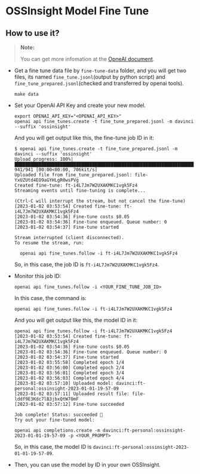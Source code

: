 # OSSInsight Model Fine Tune

## How to use it?

> **Note:**
>
> You can get more infomation at the [OpneAI document](https://beta.openai.com/docs/guides/fine-tuning).

- Get a fine tune data file by `fine-tune-data` folder, and you will get two files, its named `fine_tune.jsonl`(output by python script) and `fine_tune_prepared.jsonl`(checked and transferred by openai tools).

    ```shell
    make data
    ```

- Set your OpenAI API Key and create your new model.

    ```shell
    export OPENAI_API_KEY="<OPENAI_API_KEY>"
    openai api fine_tunes.create -t fine_tune_prepared.jsonl -m davinci --suffix 'ossinsight'
    ```

    And you will get output like this, the fine-tune job ID in it:

    ```shell
    $ openai api fine_tunes.create -t fine_tune_prepared.jsonl -m davinci --suffix 'ossinsight'
    Upload progress: 100%|████████████████████████████████████████████████████████████████████████████████████████████████████| 941/941 [00:00<00:00, 706kit/s]
    Uploaded file from fine_tune_prepared.jsonl: file-YxUZUtd4EO9aGYHLgR0wsPVg
    Created fine-tune: ft-i4L7Jm7W2UXAKMKC1vgk5Fz4
    Streaming events until fine-tuning is complete...

    (Ctrl-C will interrupt the stream, but not cancel the fine-tune)
    [2023-01-02 03:53:54] Created fine-tune: ft-i4L7Jm7W2UXAKMKC1vgk5Fz4
    [2023-01-02 03:54:36] Fine-tune costs $0.05
    [2023-01-02 03:54:36] Fine-tune enqueued. Queue number: 0
    [2023-01-02 03:54:37] Fine-tune started

    Stream interrupted (client disconnected).
    To resume the stream, run:

      openai api fine_tunes.follow -i ft-i4L7Jm7W2UXAKMKC1vgk5Fz4
    ```

    So, in this case, the job ID is `ft-i4L7Jm7W2UXAKMKC1vgk5Fz4`.

- Monitor this job ID:

    ```shell
    openai api fine_tunes.follow -i <YOUR_FINE_TUNE_JOB_ID>
    ```

    In this case, the command is:

    ```shell
    openai api fine_tunes.follow -i ft-i4L7Jm7W2UXAKMKC1vgk5Fz4
    ```

    And you will get output like this, the model ID in it:

    ```shell
    openai api fine_tunes.follow -i ft-i4L7Jm7W2UXAKMKC1vgk5Fz4
    [2023-01-02 03:53:54] Created fine-tune: ft-i4L7Jm7W2UXAKMKC1vgk5Fz4
    [2023-01-02 03:54:36] Fine-tune costs $0.05
    [2023-01-02 03:54:36] Fine-tune enqueued. Queue number: 0
    [2023-01-02 03:54:37] Fine-tune started
    [2023-01-02 03:55:58] Completed epoch 1/4
    [2023-01-02 03:56:00] Completed epoch 2/4
    [2023-01-02 03:56:01] Completed epoch 3/4
    [2023-01-02 03:56:03] Completed epoch 4/4
    [2023-01-02 03:57:10] Uploaded model: davinci:ft-personal:ossinsight-2023-01-01-19-57-09
    [2023-01-02 03:57:11] Uploaded result file: file-lddf9E3Kdc7lB3jbxQtW7OmF
    [2023-01-02 03:57:12] Fine-tune succeeded

    Job complete! Status: succeeded 🎉
    Try out your fine-tuned model:

    openai api completions.create -m davinci:ft-personal:ossinsight-2023-01-01-19-57-09 -p <YOUR_PROMPT>
    ```

    So, in this case, the model ID is `davinci:ft-personal:ossinsight-2023-01-01-19-57-09`.

- Then, you can use the model by ID in your own OSSInsight.
